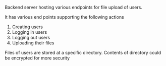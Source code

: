 Backend server hosting various endpoints for file upload of users. 

It has various end points supporting the following actions
1. Creating users
2. Logging in users
3. Logging out users 
4. Uploading their files

Files of users are stored at a specific directory. Contents of directory could be encrypted for more security
